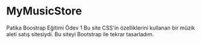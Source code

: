 # MyMusicStore
Patika Boostrap Eğitimi Ödev 1
Bu site CSS'in özelliklerini kullanan bir müzik aleti satış sitesiydi. Bu siteyi Bootstrap ile tekrar tasarladım.
